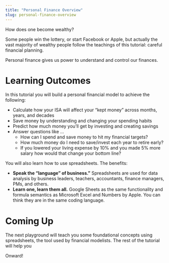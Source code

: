 ```yaml
---
title: "Personal Finance Overview"
slug: personal-finance-overview
---
```


How does one become wealthy?

Some people win the lottery, or start Facebook or Apple, but actually the vast majority of wealthy people follow the teachings of this tutorial: careful financial planning.

Personal finance gives us power to understand and control our finances.

# Learning Outcomes

In this tutorial you will build a personal financial model to achieve the following:

* Calculate how your ISA will affect your “kept money” across months, years, and decades
* Save money by understanding and changing your spending habits
* Predict how much money you’ll get by investing and creating savings
* Answer questions like …
    * How can I spend and save money to hit my financial targets?
    * How much money do I need to save/invest each year to retire early?
    * If you lowered your living expense by 10% and you made 5% more salary how would that change your bottom line?

You will also learn how to use spreadsheets. The benefits:

* **Speak the “language” of business.”** Spreadsheets are used for data analysis by business leaders, teachers, accountants, finance managers, PMs, and others.
* **Learn one, learn them all.** Google Sheets as the same functionality and formula semantics as Microsoft Excel and Numbers by Apple. You can think they are in the same coding language.

# Coming Up

The next playground will teach you some foundational concepts using spreadsheets, the tool used by financial modelists. The rest of the tutorial will help you

Onward!
